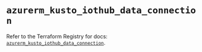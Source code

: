 # `azurerm_kusto_iothub_data_connection`

Refer to the Terraform Registry for docs: [`azurerm_kusto_iothub_data_connection`](https://registry.terraform.io/providers/hashicorp/azurerm/3.109.0/docs/resources/kusto_iothub_data_connection).

